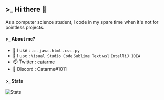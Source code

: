 ## >_ Hi there 👋

As a computer science student, I code in my spare time when it's not for pointless projects.

#### >_ About me?
  
- 🎈 I use : `.c` `.java` `.html` `.css` `.py`
- 🧡 I use : `Visual Studio Code` `Sublime Text` `wsl` `IntelliJ IDEA`
- 📫 Twitter : [catarme](https://twitter.com/catarme)
- 🎲 Discord : Catarme#1011

#### >_ Stats
![Stats](https://github-readme-stats.vercel.app/api?username=catarme&show_icons=true&theme=black&show_icons=true)
